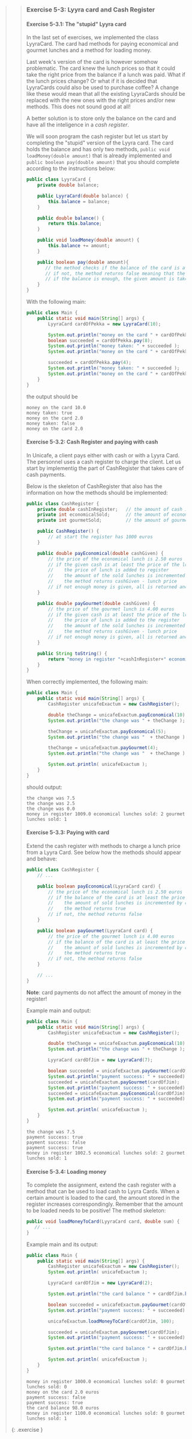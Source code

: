 >> ### Exercise 5-3: Lyyra card and Cash Register
>>
>> #### Exercise 5-3.1: The "stupid" Lyyra card
>>
>> In the last set of exercises, we implemented the class LyyraCard. The card had methods for paying economical and gourmet lunches and a method for loading money.
>>
>> Last week's version of the card is however somehow problematic. The card knew the lunch prices so that it could take the right price from the balance if a lunch was paid. What if the lunch prices change? Or what if it is decided that LyyraCards could also be used to purchase coffee? A change like these would mean that all the existing LyyraCards should be replaced with the new ones with the right prices and/or new methods. This does not sound good at all!
>>
>> A better solution is to store only the balance on the card and have all the inteligence in a *cash register*.
>>
>> We will soon program the cash register but let us start by completing the "stupid" version of the Lyyra card. The card holds the balance and has only two methods, `public void loadMoney(double amount)` that is already implemented and `public boolean pay(double amount)` that you should complete according to the instructions below:
>>
>>```java
>> public class LyyraCard {
>>     private double balance;
>>
>>     public LyyraCard(double balance) {
>>         this.balance = balance;
>>     }
>>
>>     public double balance() {
>>         return this.balance;
>>     }
>>
>>     public void loadMoney(double amount) {
>>         this.balance += amount;
>>     }
>>
>>     public boolean pay(double amount){
>>        // the method checks if the balance of the card is at least the amount given as parameter
>>        // if not, the method returns false meaning that the card could not be used for the payment
>>        // if the balance is enough, the given amount is taken from the balance and true is returned
>>     }
>> }
>>```
>>
>> With the following main:
>>
>>```java
>> public class Main {
>>     public static void main(String[] args) {
>>         LyyraCard cardOfPekka = new LyyraCard(10);
>>
>>         System.out.println("money on the card " + cardOfPekka.balance() );
>>         boolean succeeded = cardOfPekka.pay(8);
>>         System.out.println("money taken: " + succeeded );
>>         System.out.println("money on the card " + cardOfPekka.balance() );
>>
>>         succeeded = cardOfPekka.pay(4);
>>         System.out.println("money taken: " + succeeded );
>>         System.out.println("money on the card " + cardOfPekka.balance() );
>>     }
>> }
>>```
>>
>> the output should be
>>
>>```output
>> money on the card 10.0
>> money taken: true
>> money on the card 2.0
>> money taken: false
>> money on the card 2.0
>>```
>>
>> #### Exercise 5-3.2: Cash Register and paying with cash
>>
>> In Unicafe, a client pays either with cash or with a Lyyra Card. The personnel uses a cash register to charge the client. Let us start by implementig the part of CashRegister that takes care of cash payments.
>>
>> Below is the skeleton of CashRegister that also has the information on how the methods should be implemented:
>>
>>```java
>> public class CashRegister {
>>     private double cashInRegister;   // the amount of cash in the register
>>     private int economicalSold;      // the amount of economical lunches sold
>>     private int gourmetSold;         // the amount of gourmet lunches sold
>>
>>     public CashRegister() {
>>         // at start the register has 1000 euros
>>     }
>>
>>     public double payEconomical(double cashGiven) {
>>         // the price of the economical lunch is 2.50 euros
>>         // if the given cash is at least the price of the lunch:
>>         //    the price of lunch is added to register
>>         //    the amount of the sold lunches is incremented by one
>>         //    the method returns cashGiven - lunch price
>>         // if not enough money is given, all is returned and nothing else happens
>>     }
>>
>>     public double payGourmet(double cashGiven) {
>>         // the price of the gourmet lunch is 4.00 euros
>>         // if the given cash is at least the price of the lunch:
>>         //    the price of lunch is added to the register
>>         //    the amount of the sold lunches is incremented by one
>>         //    the method returns cashGiven - lunch price
>>         // if not enough money is given, all is returned and nothing else happens
>>     }
>>
>>     public String toString() {
>>         return "money in register "+cashInRegister+" economical lunches sold: "+economicalSold+" gourmet lunches sold: "+gourmetSold;
>>     }
>> }
>>```
>>
>> When correctly implemented, the following main:
>>
>>```java
>> public class Main {
>>     public static void main(String[] args) {
>>         CashRegister unicafeExactum = new CashRegister();
>>
>>         double theChange = unicafeExactum.payEconomical(10);
>>         System.out.println("the change was " + theChange );
>>
>>         theChange = unicafeExactum.payEconomical(5);
>>         System.out.println("the change was "  + theChange );
>>
>>         theChange = unicafeExactum.payGourmet(4);
>>         System.out.println("the change was "  + theChange );
>>
>>         System.out.println( unicafeExactum );
>>     }
>> }
>>```
>>
>> should output:
>>
>>```output
>> the change was 7.5
>> the change was 2.5
>> the change was 0.0
>> money in register 1009.0 economical lunches sold: 2 gourmet lunches sold: 1
>>```
>>
>> #### Exercise 5-3.3: Paying with card
>>
>> Extend the cash register with methods to charge a lunch price from a Lyyra Card. See below how the methods should appear and behave:
>>
>>```java
>> public class CashRegister {
>>     // ...
>>
>>     public boolean payEconomical(LyyraCard card) {
>>         // the price of the economical lunch is 2.50 euros
>>         // if the balance of the card is at least the price of the lunch:
>>         //    the amount of sold lunches is incremented by one
>>         //    the method returns true
>>         // if not, the method returns false
>>     }
>>
>>     public boolean payGourmet(LyyraCard card) {
>>         // the price of the gourmet lunch is 4.00 euros
>>         // if the balance of the card is at least the price of the lunch:
>>         //    the amount of sold lunches is incremented by one
>>         //    the method returns true
>>         // if not, the method returns false
>>     }
>>
>>     // ...
>> }
>>```
>>
>> **Note**: card payments do not affect the amount of money in the register!
>>
>> Example main and output:
>>
>>```java
>> public class Main {
>>     public static void main(String[] args) {
>>         CashRegister unicafeExactum = new CashRegister();
>>
>>         double theChange = unicafeExactum.payEconomical(10);
>>         System.out.println("the change was " + theChange );
>>
>>         LyyraCard cardOfJim = new LyyraCard(7);
>>
>>         boolean succeeded = unicafeExactum.payGourmet(cardOfJim);
>>         System.out.println("payment success: " + succeeded);
>>         succeeded = unicafeExactum.payGourmet(cardOfJim);
>>         System.out.println("payment success: " + succeeded);
>>         succeeded = unicafeExactum.payEconomical(cardOfJim);
>>         System.out.println("payment success: " + succeeded);
>>
>>         System.out.println( unicafeExactum );
>>     }
>> }
>>```
>>
>>```output
>> the change was 7.5
>> payment success: true
>> payment success: false
>> payment success: true
>> money in register 1002.5 economical lunches sold: 2 gourmet lunches sold: 1
>>```
>>
>> #### Exercise 5-3.4: Loading money
>>
>> To complete the assignment, extend the cash register with a method that can be used to load cash to Lyyra Cards. When a certain amount is loaded to the card, the amount stored in the register increases correspondingly. Remember that the amount to be loaded needs to be positive! The method skeleton:
>>
>>```java
>> public void loadMoneyToCard(LyyraCard card, double sum) {
>>    // ...
>> }
>>```
>>
>> Example main and its output:
>>
>>```java
>> public class Main {
>>     public static void main(String[] args) {
>>         CashRegister unicafeExactum = new CashRegister();
>>         System.out.println( unicafeExactum );
>>
>>         LyyraCard cardOfJim = new LyyraCard(2);
>>
>>         System.out.println("the card balance " + cardOfJim.balance() + " euros");
>>
>>         boolean succeeded = unicafeExactum.payGourmet(cardOfJim);
>>         System.out.println("payment success: " + succeeded);
>>
>>         unicafeExactum.loadMoneyToCard(cardOfJim, 100);
>>
>>         succeeded = unicafeExactum.payGourmet(cardOfJim);
>>         System.out.println("payment success: " + succeeded);
>>
>>         System.out.println("the card balance " + cardOfJim.balance() + " euros");
>>
>>         System.out.println( unicafeExactum );
>>     }
>> }
>>```
>>
>>```output
>> money in register 1000.0 economical lunches sold: 0 gourmet lunches sold: 0
>> money on the card 2.0 euros
>> payment success: false
>> payment success: true
>> the card balance 98.0 euros
>> money in register 1100.0 economical lunches sold: 0 gourmet lunches sold: 1
>>```
>>
>{: .exercise }
